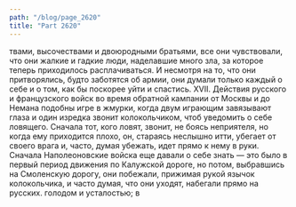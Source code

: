 ```yaml
---
path: "/blog/page_2620"
title: "Part 2620"
---
```


твами, высочествами и двоюродными братьями, все они чувствовали, что они жалкие и гадкие люди, наделавшие много зла, за которое теперь приходилось расплачиваться. И несмотря на то, что они притворялись, будто заботятся об армии, они думали только каждый о себе и о том, как бы поскорее уйти и спастись.
XVII.
Действия русского и французского войск во время обратной кампании от Москвы и до Немана подобны игре в жмурки, когда двум играющим завязывают глаза и один изредка звонит колокольчиком, чтоб уведомить о себе ловящего. Сначала тот, кого ловят, звонит, не боясь неприятеля, но когда ему приходится плохо, он, стараясь неслышно итти, убегает от своего врага и, часто, думая убежать, идет прямо к нему в руки.
Сначала Наполеоновские войска еще давали о себе знать — это было в первый период движения по Калужской дороге, но потом, выбравшись на Смоленскую дорогу, они побежали, прижимая рукой язычок колокольчика, и часто думая, что они уходят, набегали прямо на русских.
голодом и усталостью; в 

